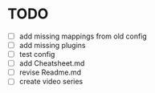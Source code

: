 # TODO

- [ ] add missing mappings from old config
- [ ] add missing plugins
- [ ] test config
- [ ] add Cheatsheet.md
- [ ] revise Readme.md
- [ ] create video series
